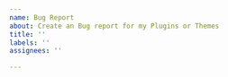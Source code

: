 ```yaml
---
name: Bug Report
about: Create an Bug report for my Plugins or Themes
title: ''
labels: ''
assignees: ''

---
```



